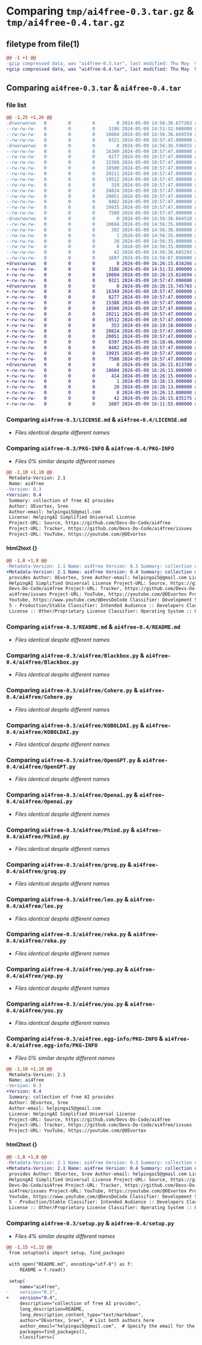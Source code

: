 # Comparing `tmp/ai4free-0.3.tar.gz` & `tmp/ai4free-0.4.tar.gz`

## filetype from file(1)

```diff
@@ -1 +1 @@
-gzip compressed data, was "ai4free-0.3.tar", last modified: Thu May  9 14:56:36 2024, max compression
+gzip compressed data, was "ai4free-0.4.tar", last modified: Thu May  9 16:26:15 2024, max compression
```

## Comparing `ai4free-0.3.tar` & `ai4free-0.4.tar`

### file list

```diff
@@ -1,25 +1,26 @@
-drwxrwxrwx   0        0        0        0 2024-05-09 14:56:36.677263 ai4free-0.3/
--rw-rw-rw-   0        0        0     3186 2024-05-09 14:51:32.000000 ai4free-0.3/LICENSE.md
--rw-rw-rw-   0        0        0    10604 2024-05-09 14:56:36.669559 ai4free-0.3/PKG-INFO
--rw-rw-rw-   0        0        0     9321 2024-05-09 10:57:47.000000 ai4free-0.3/README.md
-drwxrwxrwx   0        0        0        0 2024-05-09 14:56:36.590855 ai4free-0.3/ai4free/
--rw-rw-rw-   0        0        0    16349 2024-05-09 10:57:47.000000 ai4free-0.3/ai4free/Blackbox.py
--rw-rw-rw-   0        0        0     8277 2024-05-09 10:57:47.000000 ai4free-0.3/ai4free/Cohere.py
--rw-rw-rw-   0        0        0    15388 2024-05-09 10:57:47.000000 ai4free-0.3/ai4free/KOBOLDAI.py
--rw-rw-rw-   0        0        0    18500 2024-05-09 10:57:47.000000 ai4free-0.3/ai4free/OpenGPT.py
--rw-rw-rw-   0        0        0    20211 2024-05-09 10:57:47.000000 ai4free-0.3/ai4free/Openai.py
--rw-rw-rw-   0        0        0    19512 2024-05-09 10:57:47.000000 ai4free-0.3/ai4free/Phind.py
--rw-rw-rw-   0        0        0      319 2024-05-09 10:57:47.000000 ai4free-0.3/ai4free/__init__.py
--rw-rw-rw-   0        0        0    20824 2024-05-09 10:57:47.000000 ai4free-0.3/ai4free/groq.py
--rw-rw-rw-   0        0        0    20051 2024-05-09 10:57:47.000000 ai4free-0.3/ai4free/leo.py
--rw-rw-rw-   0        0        0     8482 2024-05-09 10:57:47.000000 ai4free-0.3/ai4free/reka.py
--rw-rw-rw-   0        0        0    19935 2024-05-09 10:57:47.000000 ai4free-0.3/ai4free/yep.py
--rw-rw-rw-   0        0        0     7580 2024-05-09 10:57:47.000000 ai4free-0.3/ai4free/you.py
-drwxrwxrwx   0        0        0        0 2024-05-09 14:56:36.664510 ai4free-0.3/ai4free.egg-info/
--rw-rw-rw-   0        0        0    10604 2024-05-09 14:56:35.000000 ai4free-0.3/ai4free.egg-info/PKG-INFO
--rw-rw-rw-   0        0        0      392 2024-05-09 14:56:36.000000 ai4free-0.3/ai4free.egg-info/SOURCES.txt
--rw-rw-rw-   0        0        0        1 2024-05-09 14:56:35.000000 ai4free-0.3/ai4free.egg-info/dependency_links.txt
--rw-rw-rw-   0        0        0       20 2024-05-09 14:56:35.000000 ai4free-0.3/ai4free.egg-info/requires.txt
--rw-rw-rw-   0        0        0        8 2024-05-09 14:56:35.000000 ai4free-0.3/ai4free.egg-info/top_level.txt
--rw-rw-rw-   0        0        0       42 2024-05-09 14:56:36.685293 ai4free-0.3/setup.cfg
--rw-rw-rw-   0        0        0     1607 2024-05-09 14:56:07.000000 ai4free-0.3/setup.py
+drwxrwxrwx   0        0        0        0 2024-05-09 16:26:15.834266 ai4free-0.4/
+-rw-rw-rw-   0        0        0     3186 2024-05-09 14:51:32.000000 ai4free-0.4/LICENSE.md
+-rw-rw-rw-   0        0        0    10604 2024-05-09 16:26:15.824694 ai4free-0.4/PKG-INFO
+-rw-rw-rw-   0        0        0     9321 2024-05-09 10:57:47.000000 ai4free-0.4/README.md
+drwxrwxrwx   0        0        0        0 2024-05-09 16:26:15.745703 ai4free-0.4/ai4free/
+-rw-rw-rw-   0        0        0    16349 2024-05-09 10:57:47.000000 ai4free-0.4/ai4free/Blackbox.py
+-rw-rw-rw-   0        0        0     8277 2024-05-09 10:57:47.000000 ai4free-0.4/ai4free/Cohere.py
+-rw-rw-rw-   0        0        0    15388 2024-05-09 10:57:47.000000 ai4free-0.4/ai4free/KOBOLDAI.py
+-rw-rw-rw-   0        0        0    18500 2024-05-09 10:57:47.000000 ai4free-0.4/ai4free/OpenGPT.py
+-rw-rw-rw-   0        0        0    20211 2024-05-09 10:57:47.000000 ai4free-0.4/ai4free/Openai.py
+-rw-rw-rw-   0        0        0    19512 2024-05-09 10:57:47.000000 ai4free-0.4/ai4free/Phind.py
+-rw-rw-rw-   0        0        0      353 2024-05-09 16:19:10.000000 ai4free-0.4/ai4free/__init__.py
+-rw-rw-rw-   0        0        0    20824 2024-05-09 10:57:47.000000 ai4free-0.4/ai4free/groq.py
+-rw-rw-rw-   0        0        0    20051 2024-05-09 10:57:47.000000 ai4free-0.4/ai4free/leo.py
+-rw-rw-rw-   0        0        0     8397 2024-05-09 16:18:46.000000 ai4free-0.4/ai4free/perplexity.py
+-rw-rw-rw-   0        0        0     8482 2024-05-09 10:57:47.000000 ai4free-0.4/ai4free/reka.py
+-rw-rw-rw-   0        0        0    19935 2024-05-09 10:57:47.000000 ai4free-0.4/ai4free/yep.py
+-rw-rw-rw-   0        0        0     7580 2024-05-09 10:57:47.000000 ai4free-0.4/ai4free/you.py
+drwxrwxrwx   0        0        0        0 2024-05-09 16:26:15.813700 ai4free-0.4/ai4free.egg-info/
+-rw-rw-rw-   0        0        0    10604 2024-05-09 16:26:13.000000 ai4free-0.4/ai4free.egg-info/PKG-INFO
+-rw-rw-rw-   0        0        0      414 2024-05-09 16:26:15.000000 ai4free-0.4/ai4free.egg-info/SOURCES.txt
+-rw-rw-rw-   0        0        0        1 2024-05-09 16:26:13.000000 ai4free-0.4/ai4free.egg-info/dependency_links.txt
+-rw-rw-rw-   0        0        0       20 2024-05-09 16:26:13.000000 ai4free-0.4/ai4free.egg-info/requires.txt
+-rw-rw-rw-   0        0        0        8 2024-05-09 16:26:13.000000 ai4free-0.4/ai4free.egg-info/top_level.txt
+-rw-rw-rw-   0        0        0       42 2024-05-09 16:26:15.835275 ai4free-0.4/setup.cfg
+-rw-rw-rw-   0        0        0     1607 2024-05-09 16:11:55.000000 ai4free-0.4/setup.py
```

### Comparing `ai4free-0.3/LICENSE.md` & `ai4free-0.4/LICENSE.md`

 * *Files identical despite different names*

### Comparing `ai4free-0.3/PKG-INFO` & `ai4free-0.4/PKG-INFO`

 * *Files 0% similar despite different names*

```diff
@@ -1,10 +1,10 @@
 Metadata-Version: 2.1
 Name: ai4free
-Version: 0.3
+Version: 0.4
 Summary: collection of free AI provides
 Author: OEvortex, Sree
 Author-email: helpingai5@gmail.com
 License: HelpingAI Simplified Universal License
 Project-URL: Source, https://github.com/Devs-Do-Code/ai4free
 Project-URL: Tracker, https://github.com/Devs-Do-Code/ai4free/issues
 Project-URL: YouTube, https://youtube.com/@OEvortex
```

#### html2text {}

```diff
@@ -1,8 +1,8 @@
-Metadata-Version: 2.1 Name: ai4free Version: 0.3 Summary: collection of free AI
+Metadata-Version: 2.1 Name: ai4free Version: 0.4 Summary: collection of free AI
 provides Author: OEvortex, Sree Author-email: helpingai5@gmail.com License:
 HelpingAI Simplified Universal License Project-URL: Source, https://github.com/
 Devs-Do-Code/ai4free Project-URL: Tracker, https://github.com/Devs-Do-Code/
 ai4free/issues Project-URL: YouTube, https://youtube.com/@OEvortex Project-URL:
 Youtube, https://www.youtube.com/@DevsDoCode Classifier: Development Status ::
 5 - Production/Stable Classifier: Intended Audience :: Developers Classifier:
 License :: Other/Proprietary License Classifier: Operating System :: OS
```

### Comparing `ai4free-0.3/README.md` & `ai4free-0.4/README.md`

 * *Files identical despite different names*

### Comparing `ai4free-0.3/ai4free/Blackbox.py` & `ai4free-0.4/ai4free/Blackbox.py`

 * *Files identical despite different names*

### Comparing `ai4free-0.3/ai4free/Cohere.py` & `ai4free-0.4/ai4free/Cohere.py`

 * *Files identical despite different names*

### Comparing `ai4free-0.3/ai4free/KOBOLDAI.py` & `ai4free-0.4/ai4free/KOBOLDAI.py`

 * *Files identical despite different names*

### Comparing `ai4free-0.3/ai4free/OpenGPT.py` & `ai4free-0.4/ai4free/OpenGPT.py`

 * *Files identical despite different names*

### Comparing `ai4free-0.3/ai4free/Openai.py` & `ai4free-0.4/ai4free/Openai.py`

 * *Files identical despite different names*

### Comparing `ai4free-0.3/ai4free/Phind.py` & `ai4free-0.4/ai4free/Phind.py`

 * *Files identical despite different names*

### Comparing `ai4free-0.3/ai4free/groq.py` & `ai4free-0.4/ai4free/groq.py`

 * *Files identical despite different names*

### Comparing `ai4free-0.3/ai4free/leo.py` & `ai4free-0.4/ai4free/leo.py`

 * *Files identical despite different names*

### Comparing `ai4free-0.3/ai4free/reka.py` & `ai4free-0.4/ai4free/reka.py`

 * *Files identical despite different names*

### Comparing `ai4free-0.3/ai4free/yep.py` & `ai4free-0.4/ai4free/yep.py`

 * *Files identical despite different names*

### Comparing `ai4free-0.3/ai4free/you.py` & `ai4free-0.4/ai4free/you.py`

 * *Files identical despite different names*

### Comparing `ai4free-0.3/ai4free.egg-info/PKG-INFO` & `ai4free-0.4/ai4free.egg-info/PKG-INFO`

 * *Files 0% similar despite different names*

```diff
@@ -1,10 +1,10 @@
 Metadata-Version: 2.1
 Name: ai4free
-Version: 0.3
+Version: 0.4
 Summary: collection of free AI provides
 Author: OEvortex, Sree
 Author-email: helpingai5@gmail.com
 License: HelpingAI Simplified Universal License
 Project-URL: Source, https://github.com/Devs-Do-Code/ai4free
 Project-URL: Tracker, https://github.com/Devs-Do-Code/ai4free/issues
 Project-URL: YouTube, https://youtube.com/@OEvortex
```

#### html2text {}

```diff
@@ -1,8 +1,8 @@
-Metadata-Version: 2.1 Name: ai4free Version: 0.3 Summary: collection of free AI
+Metadata-Version: 2.1 Name: ai4free Version: 0.4 Summary: collection of free AI
 provides Author: OEvortex, Sree Author-email: helpingai5@gmail.com License:
 HelpingAI Simplified Universal License Project-URL: Source, https://github.com/
 Devs-Do-Code/ai4free Project-URL: Tracker, https://github.com/Devs-Do-Code/
 ai4free/issues Project-URL: YouTube, https://youtube.com/@OEvortex Project-URL:
 Youtube, https://www.youtube.com/@DevsDoCode Classifier: Development Status ::
 5 - Production/Stable Classifier: Intended Audience :: Developers Classifier:
 License :: Other/Proprietary License Classifier: Operating System :: OS
```

### Comparing `ai4free-0.3/setup.py` & `ai4free-0.4/setup.py`

 * *Files 4% similar despite different names*

```diff
@@ -1,15 +1,15 @@
 from setuptools import setup, find_packages
 
 with open("README.md", encoding="utf-8") as f:
     README = f.read()
 
 setup(
     name="ai4free",
-    version="0.3", 
+    version="0.4", 
     description="collection of free AI provides",
     long_description=README,
     long_description_content_type="text/markdown",
     author="OEvortex, Sree",  # List both authors here
     author_email="helpingai5@gmail.com",  # Specify the email for the first author
     packages=find_packages(),
     classifiers=[
```

